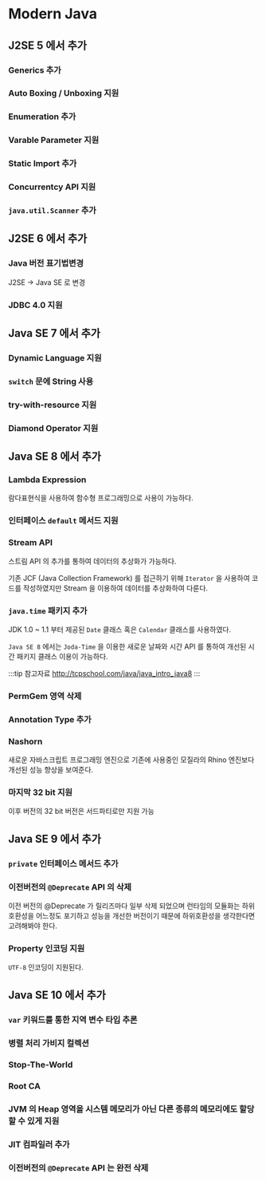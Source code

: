 # Modern Java

## J2SE 5 에서 추가 <Badge text="04.10.4 ~ 15.4.14" />

### Generics 추가

### Auto Boxing / Unboxing 지원

### Enumeration 추가

### Varable Parameter 지원

### Static Import 추가

### Concurrentcy API 지원

### `java.util.Scanner` 추가

## J2SE 6 에서 추가 <Badge text="06.12.23 ~ 18.10.18" />

### Java 버전 표기법변경

J2SE -> Java SE 로 변경

### JDBC 4.0 지원

## Java SE 7 에서 추가 <Badge text="11.7.28 ~ 18.10.18" />

### Dynamic Language 지원

### `switch` 문에 String 사용

### try-with-resource 지원

### Diamond Operator 지원

## Java SE 8 에서 추가 <Badge text="14.3.18 ~ 18.10.16" />

### Lambda Expression

람다표현식을 사용하여 함수형 프로그래밍으로 사용이 가능하다.

### 인터페이스 `default` 메서드 지원

### Stream API

스트림 API 의 추가를 통하여 데이터의 추상화가 가능하다.

기존 JCF (Java Collection Framework) 를 접근하기 위해 `Iterator` 을 사용하여 코드를 작성하였지만 Stream 을 이용하여 데이터를 추상화하여 다룬다.

### `java.time` 패키지 추가

JDK 1.0 ~ 1.1 부터 제공된 `Date` 클래스 혹은 `Calendar` 클래스를 사용하였다.

`Java SE 8` 에서는 `Joda-Time` 을 이용한 새로운 날짜와 시간 API 를 통하여 개선된 시간 패키지 클래스 이용이 가능하다.

:::tip 참고자료
<http://tcpschool.com/java/java_intro_java8>
:::

### PermGem 영역 삭제

### Annotation Type 추가

### Nashorn

새로운 자바스크립트 프로그래밍 엔진으로 기존에 사용중인 모질라의 Rhino 엔진보다 개선된 성능 향상을 보여준다.

### 마지막 32 bit 지원

이후 버전의 32 bit 버전은 서드파티로만 지원 가능

## Java SE 9 에서 추가 <Badge text="17.9.21 ~ 18.1.16" />

### `private` 인터페이스 메서드 추가

### 이전버전의 `@Deprecate` API 의 삭제

이전 버전의 @Deprecate 가 릴리즈마다 일부 삭제 되었으며 런타임의 모듈화는 하위 호환성을 어느정도 포기하고 성능을 개선한 버전이기 때문에 하위호환성을 생각한다면 고려해봐야 한다.

### Property 인코딩 지원

`UTF-8` 인코딩이 지원된다.

## Java SE 10 에서 추가 <Badge text="18.3.20 ~ 17.7.17" />

### `var` 키워드를 통한 지역 변수 타입 추론

### 병렬 처리 가비지 컬렉션

### Stop-The-World

### Root CA

### JVM 의 Heap 영역을 시스템 메모리가 아닌 다른 종류의 메모리에도 할당할 수 있게 지원

### JIT 컴파일러 추가

### 이전버전의 `@Deprecate` API 는 완전 삭제
